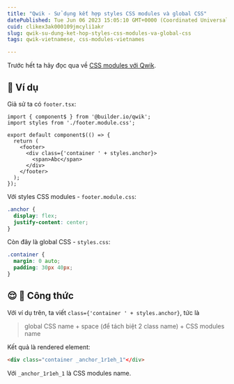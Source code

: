 ```yaml
---
title: "Qwik - Sử dụng kết hợp styles CSS modules và global CSS"
datePublished: Tue Jun 06 2023 15:05:10 GMT+0000 (Coordinated Universal Time)
cuid: clikex3ak000109jmcyli1akr
slug: qwik-su-dung-ket-hop-styles-css-modules-va-global-css
tags: qwik-vietnamese, css-modules-vietnames

---
```


Trước hết ta hãy đọc qua về [CSS modules với Qwik](https://qwik.builder.io/docs/components/styles/#css-modules).

## 👀 Ví dụ

Giả sử ta có `footer.tsx`:

```tsx
import { component$ } from '@builder.io/qwik';
import styles from './footer.module.css';

export default component$(() => {
  return (
    <footer>
      <div class={'container ' + styles.anchor}>
        <span>Abc</span>
      </div>
    </footer>
  );
});
```

Với styles CSS modules - `footer.module.css`:

```css
.anchor {
  display: flex;
  justify-content: center;
}
```

Còn đây là global CSS - `styles.css`:

```css
.container {
  margin: 0 auto;
  padding: 30px 40px;
}
```

## 😌 🦊 Công thức

Với ví dụ trên, ta viết `class={'container ' + styles.anchor}`, tức là

> global CSS name + space (để tách biệt 2 class name) + CSS modules name

Kết quả là rendered element:

```html
<div class="container _anchor_1r1eh_1"</div>
```

Với `_anchor_1r1eh_1` là CSS modules name.
